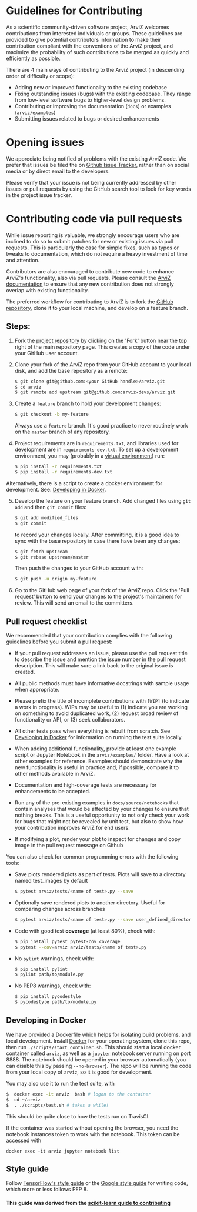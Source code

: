 # Guidelines for Contributing

As a scientific community-driven software project, ArviZ welcomes contributions from interested individuals or groups. These guidelines are provided to give potential contributors information to make their contribution compliant with the conventions of the ArviZ project, and maximize the probability of such contributions to be merged as quickly and efficiently as possible.

There are 4 main ways of contributing to the ArviZ project (in descending order of difficulty or scope):

* Adding new or improved functionality to the existing codebase
* Fixing outstanding issues (bugs) with the existing codebase. They range from low-level software bugs to higher-level design problems.
* Contributing or improving the documentation (`docs`) or examples (`arviz/examples`)
* Submitting issues related to bugs or desired enhancements

# Opening issues

We appreciate being notified of problems with the existing ArviZ code. We prefer that issues be filed the on [Github Issue Tracker](https://github.com/arviz-devs/arviz/issues), rather than on social media or by direct email to the developers.

Please verify that your issue is not being currently addressed by other issues or pull requests by using the GitHub search tool to look for key words in the project issue tracker.

# Contributing code via pull requests

While issue reporting is valuable, we strongly encourage users who are inclined to do so to submit patches for new or existing issues via pull requests. This is particularly the case for simple fixes, such as typos or tweaks to documentation, which do not require a heavy investment of time and attention.

Contributors are also encouraged to contribute new code to enhance ArviZ's functionality, also via pull requests. Please consult the [ArviZ documentation](https://arviz-devs.github.io/arviz/) to ensure that any new contribution does not strongly overlap with existing functionality.

The preferred workflow for contributing to ArviZ is to fork the [GitHub repository](https://github.com/arviz-devs/arviz/), clone it to your local machine, and develop on a feature branch.

## Steps:

1. Fork the [project repository](https://github.com/arviz-devs/arviz/) by clicking on the 'Fork' button near the top right of the main repository page. This creates a copy of the code under your GitHub user account.

2. Clone your fork of the ArviZ repo from your GitHub account to your local disk, and add the base repository as a remote:

   ```bash
   $ git clone git@github.com:<your GitHub handle>/arviz.git
   $ cd arviz
   $ git remote add upstream git@github.com:arviz-devs/arviz.git
   ```

3. Create a ``feature`` branch to hold your development changes:

   ```bash
   $ git checkout -b my-feature
   ```

   Always use a ``feature`` branch. It's good practice to never routinely work on the ``master`` branch of any repository.

4. Project requirements are in ``requirements.txt``, and libraries used for development are in ``requirements-dev.txt``.  To set up a development environment, you may (probably in a [virtual environment](http://python-guide-pt-br.readthedocs.io/en/latest/dev/virtualenvs/)) run:

   ```bash
   $ pip install -r requirements.txt
   $ pip install -r requirements-dev.txt
   ```

Alternatively, there is a script to create a docker environment for development.  See: [Developing in Docker](#Developing-in-Docker).

5. Develop the feature on your feature branch. Add changed files using ``git add`` and then ``git commit`` files:

   ```bash
   $ git add modified_files
   $ git commit
   ```

   to record your changes locally.
   After committing, it is a good idea to sync with the base repository in case there have been any changes:
   ```bash
   $ git fetch upstream
   $ git rebase upstream/master
   ```

   Then push the changes to your GitHub account with:

   ```bash
   $ git push -u origin my-feature
   ```

6. Go to the GitHub web page of your fork of the ArviZ repo. Click the 'Pull request' button to send your changes to the project's maintainers for review. This will send an email to the committers.

## Pull request checklist

We recommended that your contribution complies with the following guidelines before you submit a pull request:

*  If your pull request addresses an issue, please use the pull request title to describe the issue and mention the issue number in the pull request description. This will make sure a link back to the original issue is created.

*  All public methods must have informative docstrings with sample usage when appropriate.

*  Please prefix the title of incomplete contributions with `[WIP]` (to indicate a work in progress). WIPs may be useful to (1) indicate you are working on something to avoid duplicated work, (2) request broad review of functionality or API, or (3) seek collaborators.

*  All other tests pass when everything is rebuilt from scratch.  See
[Developing in Docker](#Developing-in-Docker) for information on running the test suite locally.

*  When adding additional functionality, provide at least one example script or Jupyter Notebook in the ``arviz/examples/`` folder. Have a look at other examples for reference. Examples should demonstrate why the new functionality is useful in practice and, if possible, compare it to other methods available in ArviZ.

* Documentation and high-coverage tests are necessary for enhancements to be accepted.

* Run any of the pre-existing examples in ``docs/source/notebooks`` that contain analyses that would be affected by your changes to ensure that nothing breaks. This is a useful opportunity to not only check your work for bugs that might not be revealed by unit test, but also to show how your contribution improves ArviZ for end users.

* If modifying a plot, render your plot to inspect for changes and copy image in the pull request message on Github

You can also check for common programming errors with the following
tools:

* Save plots rendered plots as part of tests. Plots will save to a directory named test_images by default

  ```bash
  $ pytest arviz/tests/<name of test>.py --save
  ```

* Optionally save rendered plots to another directory. Useful for comparing changes across branches

  ```bash
  $ pytest arviz/tests/<name of test>.py --save user_defined_directory
  ```
  
* Code with good test **coverage** (at least 80%), check with:

  ```bash
  $ pip install pytest pytest-cov coverage
  $ pytest --cov=arviz arviz/tests/<name of test>.py
  ```

* No `pylint` warnings, check with:

  ```bash
  $ pip install pylint 
  $ pylint path/to/module.py
  ```

* No PEP8 warnings, check with:

  ```bash
  $ pip install pycodestyle
  $ pycodestyle path/to/module.py
  ```

## Developing in Docker

We have provided a Dockerfile which helps for isolating build problems, and local development.
Install [Docker](https://www.docker.com/) for your operating system, clone this repo, then
run `./scripts/start_container.sh`. This should start a local docker container called `arviz`,
as well as a [`jupyter`](http://jupyter.org/) notebook server running on port 8888. The
notebook should be opened in your browser automatically (you can disable this by passing
`--no-browser`). The repo will be running the code from your local copy of `arviz`,
so it is good for development.

You may also use it to run the test suite, with

```bash
$  docker exec -it arviz  bash # logon to the container
$  cd ~/arviz  
$  . ./scripts/test.sh # takes a while!
```

This should be quite close to how the tests run on TravisCI.

If the container was started without opening the browser, you
need the notebook instances token to work with the notebook. This token can be
accessed with

```
docker exec -it arviz jupyter notebook list
```

## Style guide

Follow [TensorFlow's style guide](https://www.tensorflow.org/versions/master/how_tos/style_guide.html) or the [Google style guide](https://google.github.io/styleguide/pyguide.html) for writing code, which more or less follows PEP 8.


#### This guide was derived from the [scikit-learn guide to contributing](https://github.com/scikit-learn/scikit-learn/blob/master/CONTRIBUTING.md)
